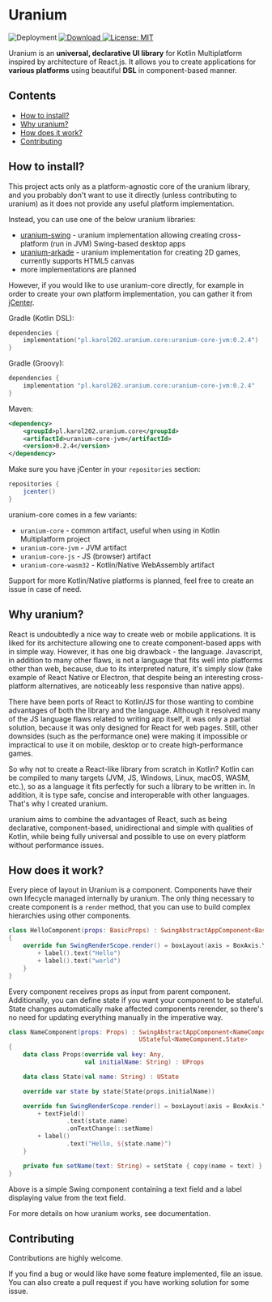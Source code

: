 # Uranium

![Deployment](
https://github.com/karol-202/uranium/workflows/Deployment/badge.svg
)
[ ![Download](https://api.bintray.com/packages/karol202/uranium/uranium-core/images/download.svg) ](
https://bintray.com/karol202/uranium/uranium-core/_latestVersion
)
[ ![License: MIT](https://img.shields.io/badge/License-MIT-yellow.svg) ](
https://opensource.org/licenses/MIT
)

Uranium is an **universal, declarative UI library** for Kotlin Multiplatform inspired by architecture of React.js.
It allows you to create applications for **various platforms** using beautiful **DSL** in component-based manner.

## Contents
- [How to install?](#how-to-install)
- [Why uranium?](#why-uranium)
- [How does it work?](#how-does-it-work)
- [Contributing](#contributing)

## How to install?

This project acts only as a platform-agnostic core of the uranium library,
and you probably don't want to use it directly (unless contributing to uranium)
as it does not provide any useful platform implementation.

Instead, you can use one of the below uranium libraries:
- [uranium-swing](https://github.com/karol-202/uranium-swing) -
uranium implementation allowing creating cross-platform (run in JVM) Swing-based desktop apps
- [uranium-arkade](https://github.com/karol-202/uranium-arkade/) -
uranium implementation for creating 2D games, currently supports HTML5 canvas
- more implementations are planned

However, if you would like to use uranium-core directly,
for example in order to create your own platform implementation,
you can gather it from [jCenter](https://bintray.com/karol202/uranium/uranium-core).

Gradle (Kotlin DSL):
```kotlin
dependencies {
    implementation("pl.karol202.uranium.core:uranium-core-jvm:0.2.4")
}
```

Gradle (Groovy):
```groovy
dependencies {
    implementation "pl.karol202.uranium.core:uranium-core-jvm:0.2.4"
}
```

Maven:
```xml
<dependency>
    <groupId>pl.karol202.uranium.core</groupId>
    <artifactId>uranium-core-jvm</artifactId>
    <version>0.2.4</version>
</dependency>
```

Make sure you have jCenter in your `repositories` section:
```groovy
repositories {
    jcenter()
}
```

uranium-core comes in a few variants:
- `uranium-core` - common artifact,
useful when using in Kotlin Multiplatform project
- `uranium-core-jvm` - JVM artifact
- `uranium-core-js` - JS (browser) artifact
- `uranium-core-wasm32` - Kotlin/Native WebAssembly artifact

Support for more Kotlin/Native platforms is planned, feel free to create an issue in case of need.

## Why uranium?

React is undoubtedly a nice way to create web or mobile applications.
It is liked for its architecture allowing one to create component-based apps with in simple way.
However, it has one big drawback - the language.
Javascript, in addition to many other flaws,
is not a language that fits well into platforms other than web,
because, due to its interpreted nature, it's simply slow
(take example of React Native or Electron,
that despite being an interesting cross-platform alternatives,
are noticeably less responsive than native apps).

There have been ports of React to Kotlin/JS for those wanting to
combine advantages of both the library and the language.
Although it resolved many of the JS language flaws related to writing app itself,
it was only a partial solution, because it was only designed for React for web pages.
Still, other downsides (such as the performance one) were making it
impossible or impractical to use it on mobile, desktop or to create high-performance games.

So why not to create a React-like library from scratch in Kotlin?
Kotlin can be compiled to many targets (JVM, JS, Windows, Linux,
macOS, WASM, etc.), so as a language it fits perfectly for such a library to be written in.
In addition, it is type safe, concise and interoperable with other languages.
That's why I created uranium.

uranium aims to combine the advantages of React, such as being declarative,
component-based, unidirectional and simple with qualities of Kotlin, while
being fully universal and possible to use on every platform without performance issues.

## How does it work?

Every piece of layout in Uranium is a component.
Components have their own lifecycle managed internally by uranium.
The only thing necessary to create component is a `render` method,
that you can use to build complex hierarchies using other components.

```kotlin
class HelloComponent(props: BasicProps) : SwingAbstractAppComponent<BasicProps>(props)
{
    override fun SwingRenderScope.render() = boxLayout(axis = BoxAxis.Y) {
        + label().text("Hello")
        + label().text("world")
    }
}
```

Every component receives props as input from parent component.
Additionally, you can define state if you want your component to be stateful.
State changes automatically make affected components rerender,
so there's no need for updating everything manually in the imperative way.

```kotlin
class NameComponent(props: Props) : SwingAbstractAppComponent<NameComponent.Props>(props),
                                    UStateful<NameComponent.State>
{
    data class Props(override val key: Any,
                     val initialName: String) : UProps

    data class State(val name: String) : UState

    override var state by state(State(props.initialName))

    override fun SwingRenderScope.render() = boxLayout(axis = BoxAxis.Y) {
        + textField()
                .text(state.name)
                .onTextChange(::setName)
        + label()
                .text("Hello, ${state.name}")
    }

    private fun setName(text: String) = setState { copy(name = text) }
}
```

Above is a simple Swing component containing a text field and a label displaying value from the text field.

For more details on how uranium works, see documentation.

## Contributing

Contributions are highly welcome.

If you find a bug or would like have some feature implemented, file an issue.
You can also create a pull request if you have working solution for some issue.
